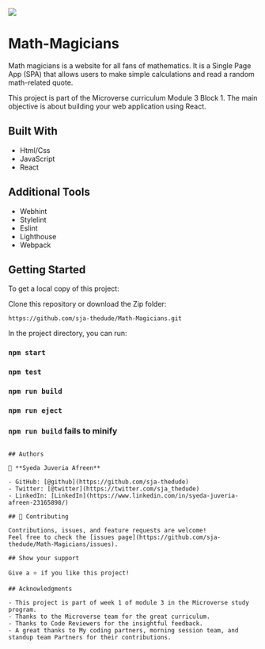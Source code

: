 ![](https://img.shields.io/badge/Microverse-blueviolet)

# Math-Magicians
Math magicians is a website for all fans of mathematics. It is a Single Page App (SPA) that allows users to make simple calculations and read a random math-related quote.

This project is part of the Microverse curriculum Module 3 Block 1. The main objective is about building your web application using React.

## Built With

- Html/Css
- JavaScript
- React

## Additional Tools

- Webhint
- Stylelint
- Eslint
- Lighthouse
- Webpack

## Getting Started

To get a local copy of this project:

Clone this repository or download the Zip folder:
```
https://github.com/sja-thedude/Math-Magicians.git
```
 
In the project directory, you can run:

### `npm start`

### `npm test`

### `npm run build`

### `npm run eject`

### `npm run build` fails to minify

```

## Authors

👤 **Syeda Juveria Afreen**

- GitHub: [@github](https://github.com/sja-thedude)
- Twitter: [@twitter](https://twitter.com/sja_thedude)
- LinkedIn: [LinkedIn](https://www.linkedin.com/in/syeda-juveria-afreen-23165898/)

## 🤝 Contributing

Contributions, issues, and feature requests are welcome!
Feel free to check the [issues page](https://github.com/sja-thedude/Math-Magicians/issues).

## Show your support

Give a ⭐️ if you like this project!

## Acknowledgments

- This project is part of week 1 of module 3 in the Microverse study program.
- Thanks to the Microverse team for the great curriculum.
- Thanks to Code Reviewers for the insightful feedback.
- A great thanks to My coding partners, morning session team, and standup team Partners for their contributions.
